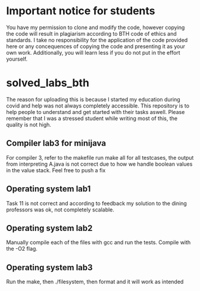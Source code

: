 # Important notice for students
You have my permission to clone and modify the code, however copying the code will result in plagiarism according to BTH code of ethics and standards.
I take no responsibility for the application of the code provided here or any concequences of copying the code and presenting it as your own work.
Additionally, you will learn less if you do not put in the effort yourself.

# solved_labs_bth
The reason for uploading this is because I started my education during covid and help was not always completely accessible.
This repository is to help people to understand and get started with their tasks aswell.
Please remember that I was a stressed student while writing most of this, the quality is not high.
## Compiler lab3 for minijava
For compiler 3, refer to the makefile
run make all for all testcases, the output from interpreting A.java is not correct due to how we handle boolean values in the value stack.
Feel free to push a fix

## Operating system lab1
Task 11 is not correct and according to feedback my solution to the dining professors was ok, not completely scalable.

## Operating system lab2
Manually compile each of the files with gcc and run the tests.
Compile with the -O2 flag.

## Operating system lab3
Run the make, then ./filesystem, then format and it will work as intended
